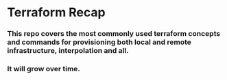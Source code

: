 # Terraform Recap

### This repo covers the most commonly used terraform concepts and commands for provisioning both local and remote infrastructure, interpolation and all.

### It will grow over time.